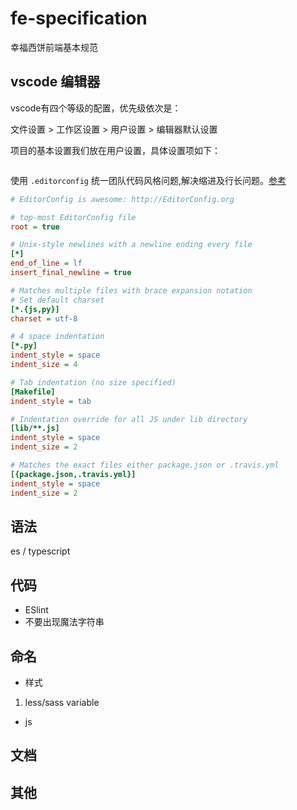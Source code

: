 # fe-specification

幸福西饼前端基本规范

## vscode 编辑器

vscode有四个等级的配置，优先级依次是：

文件设置 > 工作区设置 > 用户设置 > 编辑器默认设置

项目的基本设置我们放在用户设置，具体设置项如下：

```json

```

使用 `.editorconfig` 统一团队代码风格问题,解决缩进及行长问题。[参考][1]

```ini
# EditorConfig is awesome: http://EditorConfig.org

# top-most EditorConfig file
root = true

# Unix-style newlines with a newline ending every file
[*]
end_of_line = lf
insert_final_newline = true

# Matches multiple files with brace expansion notation
# Set default charset
[*.{js,py}]
charset = utf-8

# 4 space indentation
[*.py]
indent_style = space
indent_size = 4

# Tab indentation (no size specified)
[Makefile]
indent_style = tab

# Indentation override for all JS under lib directory
[lib/**.js]
indent_style = space
indent_size = 2

# Matches the exact files either package.json or .travis.yml
[{package.json,.travis.yml}]
indent_style = space
indent_size = 2
```

## 语法

es / typescript

## 代码

- ESlint
- 不要出现魔法字符串

## 命名

- 样式

1. less/sass variable

- js

## 文档

## 其他

[1]:http://editorconfig.org/